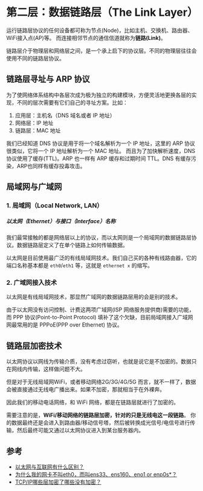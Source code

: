 # 第二层：数据链路层（The Link Layer）

运行链路层协议的任何设备都可称为节点(Node)，比如主机、交换机、路由器、WiFi接入点(AP)等。
而连接相邻节点的通信信道就称为**链路(Link)**。

链路层介于物理层和网络层之间，是一个承上启下的协议层。不同的物理层往往会使用不同的链路层协议。


## 链路层寻址与 ARP 协议

为了使网络体系结构中各层次成为极为独立的构建模块，方便灵活地更换各层的实现，不同的层次需要有它们自己的寻址方案。比如：

1. 应用层：主机名（DNS 域名或者 IP 地址）
2. 网络层：IP 地址
3. 链路层：MAC 地址

我们已经知道 DNS 协议是用于将一个域名解析为一个 IP 地址，这里的 ARP 协议很类似，它将一个 IP 地址解析为一个 MAC 地址。
而且为了加快解析速度，DNS 协议使用了缓存(TTL)。ARP 也一样有 ARP 缓存和过期时间 TTL。DNS 有缓存污染，ARP也同样有缓存投毒攻击。



## 局域网与广域网

### 1. 局域网（Local Network, LAN）

##### 以太网（Ethernet）与接口（Interface）名称

我们最常接触的都是网络层以上的协议，而以太网则是一个局域网的数据链路层协议。数据链路层定义了在单个链路上如何传输数据。

以太网是目前使用最广泛的有线局域网技术。我们自己买的各种有线路由器，它的端口名称基本都是 `eth0`/`eth1` 等，这就是 `ethernet x` 的缩写。

### 2. 广域网接入技术

以太网是有线局域网技术，那显然广域网的数据链路层用的会是别的技术。


由于以太网没有访问控制、计费这两项广域网(ISP 网络服务提供商)需要的功能，而 PPP 协议(Point-to-Point Protocol) 填补了这个欠缺，目前局域网接入广域网网最常用的是 PPPoE(PPP over Ethernet) 协议。


## 链路层加密技术

以太网协议以网线为传输介质，没有考虑过窃听，也就是说它是不加密的。数据只在网线内传输，这样做问题不大。

但是对于无线局域网WiFi，或者移动网络2G/3G/4G/5G 而言，就不一样了，数据会被直接通过无线电广播出来。如果不加密，那就相当于在外裸奔。

因此我们的移动电话网络，和 WiFi 网络，都是在链路层就进行了加密的。

需要注意的是，**WiFi/移动网络的链路层加密，针对的只是无线电这一段链路**。
你的数据最终还是会进入到路由器/移动信号塔，然后被转换成光信号/电信号进行传输，然后最终可能又通过以太网协议进入到某台服务器内。


## 参考

- [以太网与互联网有什么区别？](https://www.zhihu.com/question/19918493)
- [为什么我的网卡不叫eth0，而叫ens33、ens160、eno1 or enp0s*？](https://blog.csdn.net/bigbaojian/article/details/86714248)
- [TCP/IP哪些层加密了哪些没有加密？](https://www.zhihu.com/question/52105092)
